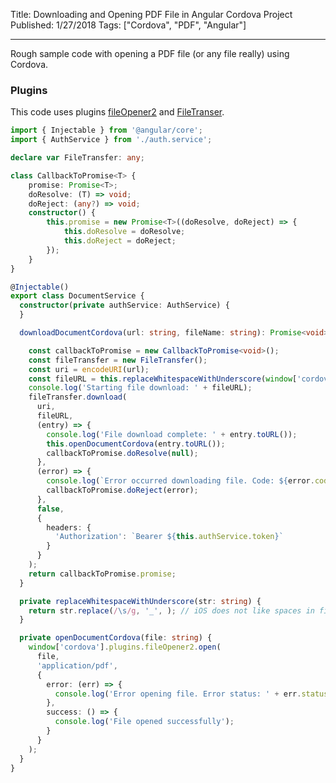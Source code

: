 Title: Downloading and Opening PDF File in Angular Cordova Project
Published: 1/27/2018
Tags: ["Cordova", "PDF", "Angular"]

---

Rough sample code with opening a PDF file (or any file really) using Cordova. 

### Plugins

This code uses plugins [fileOpener2](https://github.com/pwlin/cordova-plugin-file-opener2) and [FileTranser](https://github.com/apache/cordova-plugin-file-transfer).

```Typescript
import { Injectable } from '@angular/core';
import { AuthService } from './auth.service';

declare var FileTransfer: any;

class CallbackToPromise<T> {
    promise: Promise<T>;
    doResolve: (T) => void;
    doReject: (any?) => void;
    constructor() {
        this.promise = new Promise<T>((doResolve, doReject) => {
            this.doResolve = doResolve;
            this.doReject = doReject;
        });
    }
}

@Injectable()
export class DocumentService {
  constructor(private authService: AuthService) {
  }

  downloadDocumentCordova(url: string, fileName: string): Promise<void> {

    const callbackToPromise = new CallbackToPromise<void>();
    const fileTransfer = new FileTransfer();
    const uri = encodeURI(url);
    const fileURL = this.replaceWhitespaceWithUnderscore(window['cordova'].file.dataDirectory + fileName);
    console.log('Starting file download: ' + fileURL);
    fileTransfer.download(
      uri,
      fileURL,
      (entry) => {
        console.log('File download complete: ' + entry.toURL());
        this.openDocumentCordova(entry.toURL());
        callbackToPromise.doResolve(null);
      },
      (error) => {
        console.log(`Error occurred downloading file. Code: ${error.code} Source: ${error.source} Target: ${error.target}`);
        callbackToPromise.doReject(error);
      },
      false,
      {
        headers: {
          'Authorization': `Bearer ${this.authService.token}`
        }
      }
    );
    return callbackToPromise.promise;
  }

  private replaceWhitespaceWithUnderscore(str: string) {
    return str.replace(/\s/g, '_', ); // iOS does not like spaces in filenames
  }

  private openDocumentCordova(file: string) {
    window['cordova'].plugins.fileOpener2.open(
      file,
      'application/pdf',
      {
        error: (err) => {
          console.log('Error opening file. Error status: ' + err.status + ' - Error message: ' + err.message);
        },
        success: () => {
          console.log('File opened successfully');
        }
      }
    );
  }
}

```
